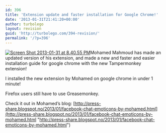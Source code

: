 ```yaml
---
id: 396
title: 'Extension update and faster installation for Google Chrome!'
date: '2013-01-31T21:41:20+00:00'
author: turbolego
layout: revision
guid: 'http://turbolego.com/394-revision/'
permalink: '/?p=396'
---
```


[![Screen Shot 2013-01-31 at 8.40.55 PM](https://turbolego.com/wp-content/uploads/2013/01/Screen-Shot-2013-01-31-at-8.40.55-PM.png)](https://turbolego.com/wp-content/uploads/2013/01/Screen-Shot-2013-01-31-at-8.40.55-PM.png)Mohamed Mahmoud has made an updated version of his extension, and made a new and faster and easier installation guide for google chrome with the new Tampermonkey extension!

I installed the new extension by Mohamed on google chrome in under 1 minute!

Firefox users still have to use Greasemonkey.

Check it out in Mohamed’s blog: [http://press-share.blogspot.no/2013/01/facebook-chat-emoticons-by-mohamed.html](http://press-share.blogspot.no/2013/01/facebook-chat-emoticons-by-mohamed.html "http://press-share.blogspot.no/2013/01/facebook-chat-emoticons-by-mohamed.html")